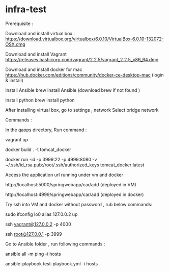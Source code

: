 # infra-test

Prerequisite :

  Download and install virtual box : https://download.virtualbox.org/virtualbox/6.0.10/VirtualBox-6.0.10-132072-OSX.dmg
  
  Download and install Vagrant https://releases.hashicorp.com/vagrant/2.2.5/vagrant_2.2.5_x86_64.dmg
  
  Download and install docker for mac https://hub.docker.com/editions/community/docker-ce-desktop-mac (login & install)
  
  Install Ansible brew install Ansible (download brew if not found )
  
  Install python brew install python

After installing virtual box, go to settings , network Select bridge network

Commands :
   
   In the qaops directory, Run command :  
   
   vagrant up
   
   docker build . -t tomcat_docker
   
   docker run -id -p 3999:22 -p 4999:8080 -v ~/.ssh/id_rsa.pub:/root/.ssh/authorized_keys tomcat_docker:latest
   
   Access the application url running under vm and docker
   
   http://localhost:5000/springwebapp/car/add   (deployed in VM)
   
   http://localhost:4999/springwebapp/car/add   (deployed in docker)
   

Try ssh into VM and docker without password , rub below commands:
  
  sudo ifconfig lo0 alias 127.0.0.2 up
  
  ssh  vagrant@127.0.0.2 -p 4000
  
  ssh root@127.0.0.1 -p 3999
 
 
 Go to Ansible folder , run following commands :
 
  ansible all -m ping -i hosts
  
  ansible-playbook test-playbook.yml -i hosts
    
